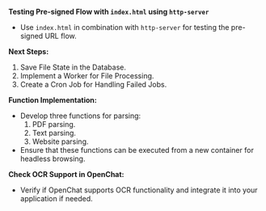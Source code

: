 **Testing Pre-signed Flow with `index.html` using `http-server`**
- Use `index.html` in combination with `http-server` for testing the pre-signed URL flow.

**Next Steps:**
1. Save File State in the Database.
2. Implement a Worker for File Processing.
3. Create a Cron Job for Handling Failed Jobs.

**Function Implementation:**
- Develop three functions for parsing:
    1. PDF parsing.
    2. Text parsing.
    3. Website parsing.
- Ensure that these functions can be executed from a new container for headless browsing.

**Check OCR Support in OpenChat:**
- Verify if OpenChat supports OCR functionality and integrate it into your application if needed.

